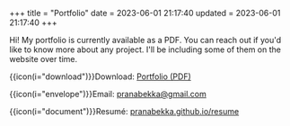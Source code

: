 +++
title = "Portfolio"
date = 2023-06-01 21:17:40
updated = 2023-06-01 21:17:40
+++

Hi! My portfolio is currently available as a PDF.
You can reach out if you'd like to know more about any project.
I'll be including some of them on the website over time.

{{icon(i="download")}}Download: [Portfolio (PDF)](/pranabekka-portfolio-2023-06-09-public.pdf)

{{icon(i="envelope")}}Email: <a href="mailto:pranabekka@gmail.com">pranabekka@gmail.com</a>

{{icon(i="document")}}Resumé: [pranabekka.github.io/resume](/resume)
